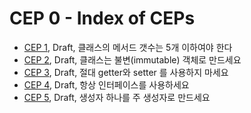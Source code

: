 # CEP 0 - Index of CEPs

* [CEP 1](cep-1.number_of_method.md), Draft, 클래스의 메서드 갯수는 5개 이하여야 한다
* [CEP 2](cep-2.make_class_immutable.md), Draft, 클래스는 불변(immutable) 객체로 만드세요
* [CEP 3](cep-3.dont_use_getter_setter.md), Draft, 절대 getter와 setter 를 사용하지 마세요
* [CEP 4](cep-4.always_use_interface.md), Draft, 항상 인터페이스를 사용하세요
* [CEP 5](cep-5.use_primary_constructor_only_one.md), Draft, 생성자 하나를 주 생성자로 만드세요

